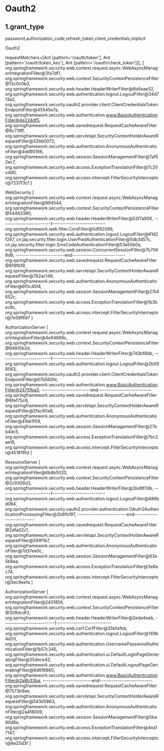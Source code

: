 # Oauth2 

## 1.grant_type

password,authorization_code,refresh_token,client_credentials,implicit

Oauth2 

requestMatchers=[Ant [pattern='/oauth/token'], Ant [pattern='/oauth/token_key'], Ant [pattern='/oauth/check_token']]], 
[   
    org.springframework.security.web.context.request.async.WebAsyncManagerIntegrationFilter@3fa7df1, 
    org.springframework.security.web.context.SecurityContextPersistenceFilter@12c0c0b3, 
    org.springframework.security.web.header.HeaderWriterFilter@6b6eae52, 
    org.springframework.security.web.authentication.logout.LogoutFilter@34d713a2, 
    org.springframework.security.oauth2.provider.client.ClientCredentialsTokenEndpointFilter@45545e7a, 
    org.springframework.security.web.authentication.www.BasicAuthenticationFilter@4e224df5, 
    org.springframework.security.web.savedrequest.RequestCacheAwareFilter@9c73fff, 
    org.springframework.security.web.servletapi.SecurityContextHolderAwareRequestFilter@32bb0072, 
    org.springframework.security.web.authentication.AnonymousAuthenticationFilter@4dd90166, 
    org.springframework.security.web.session.SessionManagementFilter@7af52ec7, 
    org.springframework.security.web.access.ExceptionTranslationFilter@7c20cdd0, 
    org.springframework.security.web.access.intercept.FilterSecurityInterceptor@7237f3c1
]

WebSecurity
[
	org.springframework.security.web.context.request.async.WebAsyncManagerIntegrationFilter@994544, 
	org.springframework.security.web.context.SecurityContextPersistenceFilter@54463380, 
	org.springframework.security.web.header.HeaderWriterFilter@53f7a906, 
	-------------------------1---------------------------
	org.springframework.web.filter.CorsFilter@5df92089, 
	org.springframework.security.web.authentication.logout.LogoutFilter@61d2f267, 
	cn.jay.security.filter.login.UserPwdAuthenticationFilter@5db3d57c, 
	cn.jay.security.filter.login.SmsCodeAuthenticationFilter@53a50b0a, 
	org.springframework.security.web.session.ConcurrentSessionFilter@7b7068d8, 
	-------------------------end---------------------------
	org.springframework.security.web.savedrequest.RequestCacheAwareFilter@819fb19, 
	org.springframework.security.web.servletapi.SecurityContextHolderAwareRequestFilter@782ac148, 
	org.springframework.security.web.authentication.AnonymousAuthenticationFilter@6f0c45f4, 
	org.springframework.security.web.session.SessionManagementFilter@2154652c, 
	org.springframework.security.web.access.ExceptionTranslationFilter@1b3bec6c, 
	org.springframework.security.web.access.intercept.FilterSecurityInterceptor@7e58f697
]

AuthorizationServer
[
	org.springframework.security.web.context.request.async.WebAsyncManagerIntegrationFilter@4e94669c, 
	org.springframework.security.web.context.SecurityContextPersistenceFilter@64910b2d, 
	org.springframework.security.web.header.HeaderWriterFilter@7d3bf8db, 
	-------------------------1---------------------------
	org.springframework.security.web.authentication.logout.LogoutFilter@2b098563, 
	org.springframework.security.oauth2.provider.client.ClientCredentialsTokenEndpointFilter@67b560fe, 
	org.springframework.security.web.authentication.www.BasicAuthenticationFilter@2475fba3, 
	-------------------------end---------------------------
	org.springframework.security.web.savedrequest.RequestCacheAwareFilter@6fef75c6, 
	org.springframework.security.web.servletapi.SecurityContextHolderAwareRequestFilter@2fac80a8, 
	org.springframework.security.web.authentication.AnonymousAuthenticationFilter@41bb1f09, 
	org.springframework.security.web.session.SessionManagementFilter@27bb4dc5, 
	org.springframework.security.web.access.ExceptionTranslationFilter@7bc2ae16, 
	org.springframework.security.web.access.intercept.FilterSecurityInterceptor@451816fd
]

ResourceServer
[
	org.springframework.security.web.context.request.async.WebAsyncManagerIntegrationFilter@6b8b5020, 
	org.springframework.security.web.context.SecurityContextPersistenceFilter@2c9306d3,
	org.springframework.security.web.header.HeaderWriterFilter@2bd8f7db, 
	-------------------------1---------------------------
	org.springframework.security.web.authentication.logout.LogoutFilter@486bd064, 
	org.springframework.security.oauth2.provider.authentication.OAuth2AuthenticationProcessingFilter@2b6fb197, 
	-------------------------end---------------------------
	org.springframework.security.web.savedrequest.RequestCacheAwareFilter@2dfa02c1, 
	org.springframework.security.web.servletapi.SecurityContextHolderAwareRequestFilter@599f1b7, 
	org.springframework.security.web.authentication.AnonymousAuthenticationFilter@7d37ee0c, 
	org.springframework.security.web.session.SessionManagementFilter@63e5b8aa, 
	org.springframework.security.web.access.ExceptionTranslationFilter@3e6ec74, 
	org.springframework.security.web.access.intercept.FilterSecurityInterceptor@5ec9eefa
]

AuthorizationServer
[
	org.springframework.security.web.context.request.async.WebAsyncManagerIntegrationFilter@2401856,
	org.springframework.security.web.context.SecurityContextPersistenceFilter@309dcdf3,
	org.springframework.security.web.header.HeaderWriterFilter@2eda4eeb,
	--------------------------1----------------------------
	org.springframework.security.web.csrf.CsrfFilter@35bfa1bb,
	org.springframework.security.web.authentication.logout.LogoutFilter@149b4d20,
	org.springframework.security.web.authentication.UsernamePasswordAuthenticationFilter@1b57c345,
	org.springframework.security.web.authentication.ui.DefaultLoginPageGeneratingFilter@35dece42,
	org.springframework.security.web.authentication.ui.DefaultLogoutPageGeneratingFilter@6d6f6860,
	org.springframework.security.web.authentication.www.BasicAuthenticationFilter@2a8b33ba,
	-------------------------end---------------------------
	org.springframework.security.web.savedrequest.RequestCacheAwareFilter@7573b9ee, 
	org.springframework.security.web.servletapi.SecurityContextHolderAwareRequestFilter@543d5863, 
	org.springframework.security.web.authentication.AnonymousAuthenticationFilter@2a4f8009, 
	org.springframework.security.web.session.SessionManagementFilter@5ba90d8a, 
	org.springframework.security.web.access.ExceptionTranslationFilter@4ea17147, 
	org.springframework.security.web.access.intercept.FilterSecurityInterceptor@8e25d3f
]